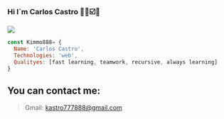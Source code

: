 ### Hi I`m Carlos Castro 👋🌐☑️🏴


![](https://user-images.githubusercontent.com/89752427/179849699-5150cb07-b116-4e77-bdff-05b696457e39.png)

```javascript
const Kimmo888= {
  Name: 'Carlos Castro',
  Technologies: 'web',
  Qualityes: [fast learning, teamwork, recursive, always learning]
}
```

## You can contact me:
> Gmail: kastro777888@gmail.com

<!--
**kimmo888/kimmo888** is a ✨ _special_ ✨ repository because its `README.md` (this file) appears on your GitHub profile.

Here are some ideas to get you started:

- 🔭 I’m currently working on ...
- 🌱 I’m currently learning ...
- 👯 I’m looking to collaborate on ...
- 🤔 I’m looking for help with ...
- 💬 Ask me about ...
- 📫 How to reach me: ...
- 😄 Pronouns: ...
- ⚡ Fun fact: ...
-->
